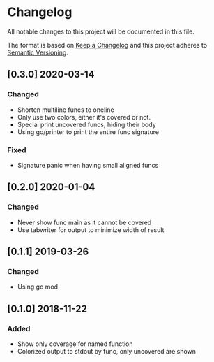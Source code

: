 # Changelog
All notable changes to this project will be documented in this file.

The format is based on [Keep a Changelog](http://keepachangelog.com/en/1.0.0/)
and this project adheres to [Semantic Versioning](http://semver.org/spec/v2.0.0.html).

## [0.3.0] 2020-03-14
### Changed

- Shorten multiline funcs to oneline
- Only use two colors, either it's covered or not.
- Special print uncovered funcs, hiding their body
- Using go/printer to print the entire func signature

### Fixed

- Signature panic when having small aligned funcs

## [0.2.0] 2020-01-04
### Changed

- Never show func main as it cannot be covered
- Use tabwriter for output to minimize width of result

## [0.1.1] 2019-03-26
### Changed

- Using go mod

## [0.1.0] 2018-11-22
### Added

- Show only coverage for named function
- Colorized output to stdout by func, only uncovered are shown
